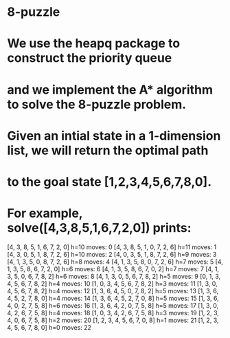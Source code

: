 # 8-puzzle
# We use the heapq package to construct the priority queue 
# and we implement the A* algorithm to solve the 8-puzzle problem.
# Given an intial state in a 1-dimension list, we will return the optimal path
# to the goal state [1,2,3,4,5,6,7,8,0].
# For example, solve([4,3,8,5,1,6,7,2,0]) prints:
[4, 3, 8, 5, 1, 6, 7, 2, 0] h=10 moves: 0
[4, 3, 8, 5, 1, 0, 7, 2, 6] h=11 moves: 1
[4, 3, 0, 5, 1, 8, 7, 2, 6] h=10 moves: 2
[4, 0, 3, 5, 1, 8, 7, 2, 6] h=9 moves: 3
[4, 1, 3, 5, 0, 8, 7, 2, 6] h=8 moves: 4
[4, 1, 3, 5, 8, 0, 7, 2, 6] h=7 moves: 5
[4, 1, 3, 5, 8, 6, 7, 2, 0] h=6 moves: 6
[4, 1, 3, 5, 8, 6, 7, 0, 2] h=7 moves: 7
[4, 1, 3, 5, 0, 6, 7, 8, 2] h=6 moves: 8
[4, 1, 3, 0, 5, 6, 7, 8, 2] h=5 moves: 9
[0, 1, 3, 4, 5, 6, 7, 8, 2] h=4 moves: 10
[1, 0, 3, 4, 5, 6, 7, 8, 2] h=3 moves: 11
[1, 3, 0, 4, 5, 6, 7, 8, 2] h=4 moves: 12
[1, 3, 6, 4, 5, 0, 7, 8, 2] h=5 moves: 13
[1, 3, 6, 4, 5, 2, 7, 8, 0] h=4 moves: 14
[1, 3, 6, 4, 5, 2, 7, 0, 8] h=5 moves: 15
[1, 3, 6, 4, 0, 2, 7, 5, 8] h=6 moves: 16
[1, 3, 6, 4, 2, 0, 7, 5, 8] h=5 moves: 17
[1, 3, 0, 4, 2, 6, 7, 5, 8] h=4 moves: 18
[1, 0, 3, 4, 2, 6, 7, 5, 8] h=3 moves: 19
[1, 2, 3, 4, 0, 6, 7, 5, 8] h=2 moves: 20
[1, 2, 3, 4, 5, 6, 7, 0, 8] h=1 moves: 21
[1, 2, 3, 4, 5, 6, 7, 8, 0] h=0 moves: 22
